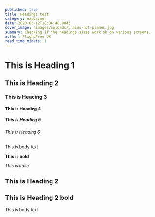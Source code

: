 ```yaml
---
published: true
title: Headings test
category: explainer
date: 2023-03-12T18:36:48.884Z
cover_image: /images/uploads/trains-not-planes.jpg
summary: Checking if the headings sizes work ok on various screens.
author: FlightFree UK
read_time_minute: 1
---
```

# T﻿his is Heading 1

## T﻿his is Heading 2

### T﻿his is Heading 3

#### T﻿his is Heading 4

##### T﻿his is Heading 5

###### T﻿his is Heading 6

T﻿his is body text

**T﻿his is bold**

*T﻿his is italic*

## T﻿his is Heading 2

## **T﻿his is Heading 2 bold**

T﻿his is body text